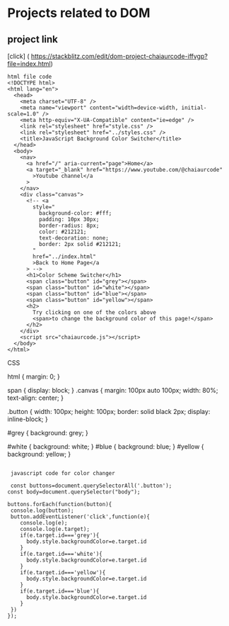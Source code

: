 # Projects related to DOM

## project link 
[click] ( https://stackblitz.com/edit/dom-project-chaiaurcode-iffvgp?file=index.html)
```
html file code
<!DOCTYPE html>
<html lang="en">
  <head>
    <meta charset="UTF-8" />
    <meta name="viewport" content="width=device-width, initial-scale=1.0" />
    <meta http-equiv="X-UA-Compatible" content="ie=edge" />
    <link rel="stylesheet" href="style.css" />
    <link rel="stylesheet" href="../styles.css" />
    <title>JavaScript Background Color Switcher</title>
  </head>
  <body>
    <nav>
      <a href="/" aria-current="page">Home</a>
      <a target="_blank" href="https://www.youtube.com/@chaiaurcode"
        >Youtube channel</a
      >
    </nav>
    <div class="canvas">
      <!-- <a
        style="
          background-color: #fff;
          padding: 10px 30px;
          border-radius: 8px;
          color: #212121;
          text-decoration: none;
          border: 2px solid #212121;
        "
        href="../index.html"
        >Back to Home Page</a
      > -->
      <h1>Color Scheme Switcher</h1>
      <span class="button" id="grey"></span>
      <span class="button" id="white"></span>
      <span class="button" id="blue"></span>
      <span class="button" id="yellow"></span>
      <h2>
        Try clicking on one of the colors above
        <span>to change the background color of this page!</span>
      </h2>
    </div>
    <script src="chaiaurcode.js"></script>
  </body>
</html>

```
CSS

html {
  margin: 0;
}

span {
  display: block;
}
.canvas {
  margin: 100px auto 100px;
  width: 80%;
  text-align: center;
}

.button {
  width: 100px;
  height: 100px;
  border: solid black 2px;
  display: inline-block;
}

#grey {
  background: grey;
}

#white {
  background: white;
}
#blue {
  background: blue;
}
#yellow {
  background: yellow;
}

```

```


 ```
  javascript code for color changer

  const buttons=document.querySelectorAll('.button');
const body=document.querySelector("body");

buttons.forEach(function(button){
  console.log(button);
  button.addEventListener('click',function(e){
     console.log(e);
     console.log(e.target);
     if(e.target.id==='grey'){
       body.style.backgroundColor=e.target.id
     }
     if(e.target.id==='white'){
       body.style.backgroundColor=e.target.id
     }
     if(e.target.id==='yellow'){
       body.style.backgroundColor=e.target.id
     }
     if(e.target.id==='blue'){
       body.style.backgroundColor=e.target.id
     }
  })
});
 ```